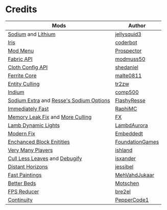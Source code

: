 # Credits

| Mods | Author |
|---|---|
| [Sodium](https://modrinth.com/mod/sodium) and [Lithium](https://modrinth.com/mod/lithium) | [jellysquid3](https://modrinth.com/user/jellysquid3) |
| [Iris](https://modrinth.com/mod/iris) | [coderbot](https://modrinth.com/user/coderbot) |
| [Mod Menu](https://modrinth.com/mod/modmenu) | [Prospector](https://modrinth.com/user/Prospector) |
| [Fabric API](https://modrinth.com/mod/fabric-api) | [modmuss50](https://modrinth.com/user/modmuss50) |
| [Cloth Config API](https://modrinth.com/mod/cloth-config) | [shedaniel](https://modrinth.com/user/shedaniel) |
| [Ferrite Core](https://modrinth.com/mod/ferrite-core) | [malte0811](https://modrinth.com/user/malte0811) |
| [Entity Culling](https://modrinth.com/mod/entityculling) | [tr2zw](https://modrinth.com/user/tr7zw) |
| [Indium](https://modrinth.com/mod/indium) | [comp500](https://modrinth.com/user/comp500) |
| [Sodium Extra](https://modrinth.com/mod/sodium-extra) and [Resse's Sodium Options](https://modrinth.com/resses-sodium-options) | [FlashyResse](https://modrinth.com/user/FlashyResse) |
| [Immediately Fast](https://modrinth.com/mod/immediatelyfast) | [RaphiMC](https://modrinth.com/RaphiMC)
| [Memory Leak Fix](https://modrinth.com/mod/memoryleakfix) and [More Culling](https://modrinth.com/mod/moreculling) | [FX](https://modrinth.com/user/FX) |
| [Lamb Dynamic Lights](https://modrinth.com/mod/lambdynamiclights) | [LambdAurora](https://modrinth.com/user/LambdAurora) |
| [Modern Fix](https://modrinth.com/mod/modernfix) | [Embeddedt](https://modrinth.com/embeddedt) |
| [Enchanced Block Enitities](https://modrinth.com/mod/ebe) | [FoundationGames](https://modrinth.com/user/FoundationGames) |
| [Very Many Players](https://modrinth.com/mod/vmp-fabric) | [ishland](https://modrinth.com/user/ishland) |
| [Cull Less Leaves](https://modrinth.com/mod/cull-less-leaves) and [Debugify](https://modrinth.com/mod/debugify) | [isxander](https://modrinth.com/user/isxander) |
| [Distant Horizons](https://modrinth.com/mod/distanthorizons) | [jessibel](https://modrinth.com/user/jessibel) |
| [Fast Paintings](https://modrinth.com/mod/fast-paintings) | [MehVahdJukaar](https://modrinth.com/user/MehVahdJukaar) |
| [Better Beds](https://modrinth.com/mod/betterbeds) | [Motschen](https://modrinth.com/user/Motschen)
| [FPS Reducer](https://modrinth.com/mod/fps-reducer) | [bre2el](https://modrinth.com/user/bre2el)
| [Continuity](https://modrinth.com/mod/continuity) | [PepperCode1](https://modrinth.com/user/PepperCode1)
